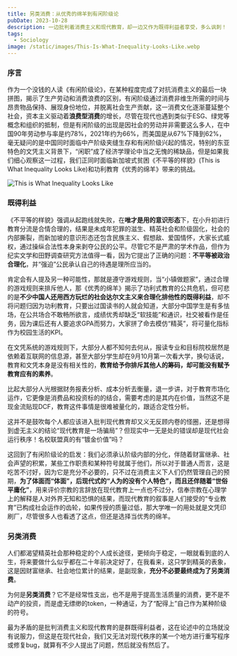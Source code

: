 ```yaml
---
title: 另类消费：从优秀的绵羊到有闲阶级论
pubDate: 2023-10-28
description: 一边批判着消费主义和现代教育，却一边又作为既得利益者享受，多么讽刺！
tags:
  - Sociology
image: /static/images/This-Is-What-Inequality-Looks-Like.webp
---
```

### 序言

作为一个没钱的人读《有闲阶级论》，在某种程度完成了对抗消费主义的最后一块拼图，揭示了生产劳动和消费浪费的区别，有闲阶级通过消费非维生所需的时间与昂贵物品保持、展现身份地位，并脱离社会生产贡献，这一消费文化逐渐蔓延整个社会，资本主义驱动着**浪费型消费**的增长，尽管在现代也遇到类似于ESG、绿党等概念和组织的抵制，但是有闲阶级的出现是因社会的劳动并非需要这么多人，在中国90年劳动参与率是约78%，2021年约为66%，而美国是从67%下降到62%，毫无疑问的是中国同时面临中产阶级夹缝生存和有闲阶级兴起的情况，特别的东亚特色的文凭主义背景下，“闲职”成了经济学理论中当之无愧的稀缺品，但是如果我们细心观察这一过程，我们正同时面临新加坡式贫困《不平等的样貌》(This is What Inequality Looks Like)和功利教育《优秀的绵羊》带来的挑战。

![This is What Inequality Looks Like](/static/images/This-Is-What-Inequality-Looks-Like.webp)
### 既得利益

《不平等的样貌》强调从起跑线就失败，在**唯才是用的意识形态**下，在小升初进行教育分流是合情合理的，结果是未成年犯罪的滋生、精英社会和阶级固化，社会的内部撕裂，而新加坡的意识形态还包含民族主义、假想敌、爱国情怀，大家长式威权，通过操纵合法性本身来剥夺公民的公平。尽管它不是严肃的学术作品，但作为纪实文学和田野调查研究方法值得一看，因为它提出了正确的问题：**不平等被政治合理化**，并“强迫”公民承认自己的待遇是理所应当的。

肯定会有人提及另一种可能性，那就是遵守游戏规则，当“小镇做题家”，通过合理的游戏规则来排斥他人，那《优秀的绵羊》揭示了功利式教育的公共危机，但可悲的是**不少中国人还用西方玩烂的社会达尔文主义来合理化排他性的既得利益**，却不将问题归因为功利教育，只要出过国读书的人就会知道，大部分中国学生是有多怯场，在公共场合不敢畅所欲言，成绩优秀却缺乏“软技能”和通识，社交被看作是任务，因为课后还有人要追求GPA而努力，大家拼了命去模仿“精英”，将可量化指标作为校园生活的KPI。

在文凭系统的游戏规则下，大部分人都不知何去何从，报读专业和目标院校居然是依赖着互联网的信息源，甚至大部分学生却在9月10月第一次看大学，换句话说，教育和文凭本身是没有相关性的，**教育给予你排斥其他人的筹码，却可能没有赋予教育应有的素养**。

比起大部分人光根据财务报表分析、成本分析去衡量，退一步讲，对于教育市场化运作，它更像是消费品和投资标的的结合，需要考虑的是其内在价值，当然这不是现金流贴现DCF，教育这件事情是很难被量化的，跟适合定性分析。

这并不是鼓吹每个人都应该进入批判现代教育却又义无反顾内卷的怪圈，还是想得到虚无主义的结论“现代教育是一场骗局”？但现实中一无是处的错误却是现代社会运行秩序！名校联盟真的有“镀金价值”吗？

这回到了有闲阶级论的启发：我们必须承认阶级内部的分化，伴随着财富继承、社会声望的积累，某些工作职责和某种符号就属于他们，所以对于普通人而言，这是吃苦不讨好，因为它是充分不必要的，只不过在消费主义下人们仍然管理自己的预期，**为了体面而“体面”，后现代式的“人为的没有个人特色”，而且还伴随着“世俗平庸化”**，用来评价宗教的言辞放在现代教育上一点也不过分，信奉宗教在心理学上的解释是人对外界无知和恐惧的结果，而现代教育的叙事是人们接受的“专业教育”已构成社会运作的齿轮，如果传授的质量过低，那大学唯一的用处就是文凭印刷厂，尽管很多人也看透了这点，但还是选择当优秀的绵羊。

### 另类消费

人们都渴望精英社会那种稳定的个人成长途径，更倾向于稳定，一眼就看到底的人生，将来要做什么似乎都在二十年前决定好了，在我看来，这只学到精英的表象，这是因财富继承、社会地位累计的结果，是副现象，**充分不必要最终成为了另类消费**。

为何是**另类消费**？它不是经常性支出，也不是用于提高生活质量的消费，更不是不动产的投资，而是虚无缥缈的token，一种通证，为了“配得上”自己作为某种阶级的符号。

最为矛盾的是批判消费主义和现代教育的是群既得利益者，这在论述中的立场就没有说服力，但这是在现代社会，我们又无法对现代秩序的某一个地方进行重写程序或修复bug，就算有不少人提出了问题，然后就没有然后了。